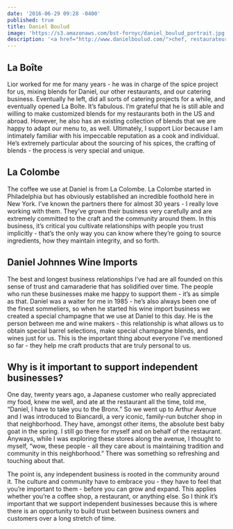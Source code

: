 ```yaml
---
date: '2016-06-29 09:28 -0400'
published: true
title: Daniel Boulud
image: 'https://s3.amazonaws.com/bst-fornyc/daniel_boulud_portrait.jpg'
description: '<a href="http://www.danielboulud.com/">chef, restaurateur</a>'
---
```

## La Boîte

Lior worked for me for many years - he was in charge of the spice project for us, mixing blends for Daniel, our other restaurants, and our catering business. Eventually he left, did all sorts of catering projects for a while, and eventually opened La Boîte. It’s fabulous. I’m grateful that he is still able and willing to make customized blends for my restaurants both in the US and abroad. However, he also has an existing collection of blends that we are happy to adapt our menu to, as well. Ultimately, I support Lior because I am intimately familiar with his impeccable reputation as a cook and individual. He’s extremely particular about the sourcing of his spices, the crafting of blends - the process is very special and unique.

## La Colombe

The coffee we use at Daniel is from La Colombe. La Colombe started in Philadelphia but has obviously established an incredible foothold here in New York. I’ve known the partners there for almost 30 years - I really love working with them. They’ve grown their business very carefully and are extremely committed to the craft and the community around them. In this business, it’s critical you cultivate relationships with people you trust implicitly - that’s the only way you can know where they’re going to source ingredients, how they maintain integrity, and so forth.

## Daniel Johnnes Wine Imports

The best and longest business relationships I’ve had are all founded on this sense of trust and camaraderie that has solidified over time. The people who run these businesses make me happy to support them - it’s as simple as that. Daniel was a waiter for me in 1985 - he’s also always been one of the finest sommeliers, so when he started his wine import business we created a special champagne that we use at Daniel to this day. He is the person between me and wine makers - this relationship is what allows us to obtain special barrel selections, make special champagne blends, and wines just for us. This is the important thing about everyone I’ve mentioned so far - they help me craft products that are truly personal to us.

## Why is it important to support independent businesses?

One day, twenty years ago, a Japanese customer who really appreciated my food, knew me well, and ate at the restaurant all the time, told me, “Daniel, I have to take you to the Bronx.” So we went up to Arthur Avenue and I was introduced to Biancardi, a very iconic, family-run butcher shop in that neighborhood. They have, amongst other items, the absolute best baby goat in the spring. I still go there for myself and on behalf of the restaurant. Anyways, while I was exploring these stores along the avenue, I thought to myself, “wow, these people - all they care about is maintaining tradition and community in this neighborhood.” There was something so refreshing and touching about that.

The point is, any independent business is rooted in the community around it. The culture and community have to embrace you - they have to feel that you’re important to them - before you can grow and expand. This applies whether you’re a coffee shop, a restaurant, or anything else. So I think it’s important that we support independent businesses because this is where there is an opportunity to build trust between business owners and customers over a long stretch of time.
